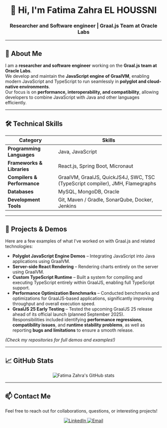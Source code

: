 <h1 align="center">👋 Hi, I'm Fatima Zahra EL HOUSSNI</h1>
<h3 align="center">Researcher and Software engineer | Graal.js Team at Oracle Labs</h3>

---

## 🚀 About Me

I am a **researcher and software engineer** working on the **Graal.js team at Oracle Labs**.  
We develop and maintain the **JavaScript engine of GraalVM**, enabling modern JavaScript and TypeScript to run seamlessly in **polyglot and cloud-native environments**.  
Our focus is on **performance, interoperability, and compatibility**, allowing developers to combine JavaScript with Java and other languages efficiently.  

---

## 🛠️ Technical Skills

| Category | Skills |
|----------|-------|
| **Programming Languages** | Java, JavaScript |
| **Frameworks & Libraries** | React.js, Spring Boot, Micronaut |
| **Compilers & Performance** | GraalVM, GraalJS, QuickJS4J, SWC, TSC (TypeScript compiler), JMH, Flamegraphs |
| **Databases** | MySQL, MongoDB, Oracle |
| **Development Tools** | Git, Maven / Gradle, SonarQube, Docker, Jenkins |


---

## 🌟 Projects & Demos

Here are a few examples of what I’ve worked on with Graal.js and related technologies:

- **Polyglot JavaScript Engine Demos** – Integrating JavaScript into Java applications using GraalVM.  
- **Server-side React Rendering** – Rendering charts entirely on the server using GraalVM.  
- **Custom TypeScript Runtime** – Built a system for compiling and executing TypeScript entirely within GraalJS, enabling full TypeScript support.
- **Performance Optimization Benchmarks** – Conducted benchmarks and optimizations for GraalJS-based applications, significantly improving throughput and overall execution speed.
- **GraalJS 25 Early Testing** – Tested the upcoming GraalJS 25 release ahead of its official launch (planned September 2025).  
  Responsibilities included identifying **performance regressions**, **compatibility issues**, and **runtime stability problems**, as well as reporting **bugs and limitations** to ensure a smooth release.

*(Check my repositories for full demos and examples!)*  


---

## 📈 GitHub Stats

<p align="center">
  <img src="https://github-readme-stats.vercel.app/api?username=fatimazahraelhoussni&show_icons=true&theme=radical" alt="Fatima Zahra's GitHub stats">
</p>

---

## 📫 Contact Me

Feel free to reach out for collaborations, questions, or interesting projects!

<p align="center">
  <a href="https://www.linkedin.com/in/fatima-zahra-el-houssni" target="_blank">
    <img src="https://img.shields.io/badge/-LinkedIn-%230077B5?style=for-the-badge&logo=linkedin&logoColor=white" alt="LinkedIn">
  </a>
  <a href="mailto:elhossnifatimazahra@gmail.com">
    <img src="https://img.shields.io/badge/-Email-%23D14836?style=for-the-badge&logo=gmail&logoColor=white" alt="Email">
  </a>
</p>
